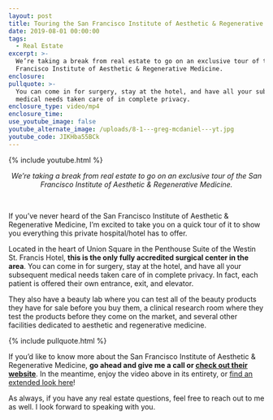 ```yaml
---
layout: post
title: Touring the San Francisco Institute of Aesthetic & Regenerative Medicine
date: 2019-08-01 00:00:00
tags:
  - Real Estate
excerpt: >-
  We’re taking a break from real estate to go on an exclusive tour of the San
  Francisco Institute of Aesthetic & Regenerative Medicine.
enclosure:
pullquote: >-
  You can come in for surgery, stay at the hotel, and have all your subsequent
  medical needs taken care of in complete privacy.
enclosure_type: video/mp4
enclosure_time:
use_youtube_image: false
youtube_alternate_image: /uploads/8-1---greg-mcdaniel---yt.jpg
youtube_code: JIKHba55BCk
---
```


{% include youtube.html %}

<center><em>We&rsquo;re taking a break from real estate to go on an exclusive tour of the San Francisco Institute of Aesthetic &amp; Regenerative Medicine.</em></center>

&nbsp;

If you’ve never heard of the San Francisco Institute of Aesthetic & Regenerative Medicine, I’m excited to take you on a quick tour of it to show you everything this private hospital/hotel has to offer.

Located in the heart of Union Square in the Penthouse Suite of the Westin St. Francis Hotel, **this is the only fully accredited surgical center in the area**. You can come in for surgery, stay at the hotel, and have all your subsequent medical needs taken care of in complete privacy. In fact, each patient is offered their own entrance, exit, and elevator.

They also have a beauty lab where you can test all of the beauty products they have for sale before you buy them, a clinical research room where they test the products before they come on the market, and several other facilities dedicated to aesthetic and regenerative medicine.

{% include pullquote.html %}

If you’d like to know more about the San Francisco Institute of Aesthetic & Regenerative Medicine, **go ahead and give me a call or <u><a target="_blank" href="https://sfinstitute.com/">check out their website</a></u>**. In the meantime, enjoy the video above in its entirety, or <u><a target="_blank" href="https://youtu.be/0oEC2ieY-p4">find an extended look here</a></u>\!

As always, if you have any real estate questions, feel free to reach out to me as well. I look forward to speaking with you.